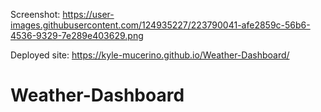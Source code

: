 Screenshot: https://user-images.githubusercontent.com/124935227/223790041-afe2859c-56b6-4536-9329-7e289e403629.png

Deployed site: https://kyle-mucerino.github.io/Weather-Dashboard/


# Weather-Dashboard